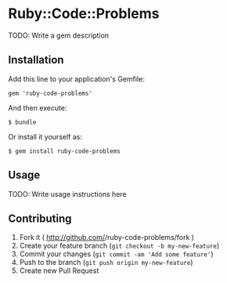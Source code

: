 # Ruby::Code::Problems

TODO: Write a gem description

## Installation

Add this line to your application's Gemfile:

    gem 'ruby-code-problems'

And then execute:

    $ bundle

Or install it yourself as:

    $ gem install ruby-code-problems

## Usage

TODO: Write usage instructions here

## Contributing

1. Fork it ( http://github.com/<my-github-username>/ruby-code-problems/fork )
2. Create your feature branch (`git checkout -b my-new-feature`)
3. Commit your changes (`git commit -am 'Add some feature'`)
4. Push to the branch (`git push origin my-new-feature`)
5. Create new Pull Request
